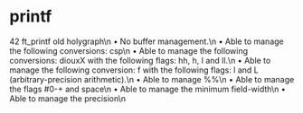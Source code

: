 # printf
42 ft_printf old holygraph\n
• No buffer management.\n
• Able to manage the following conversions: csp\n
• Able to manage the following conversions: diouxX with the following flags: hh, h, l and ll.\n
• Able to manage the following conversion: f with the following flags: l and L (arbitrary-precision arithmetic).\n
• Able to manage %%\n
• Able to manage the flags #0-+ and space\n
• Able to manage the minimum field-width\n
• Able to manage the precision\n
